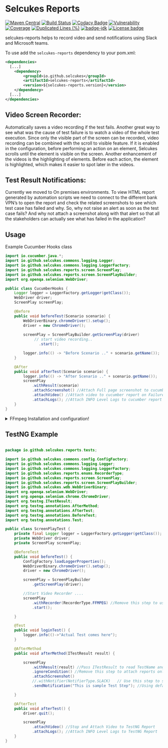 # Selcukes Reports

[![Maven Central](https://img.shields.io/maven-central/v/io.github.selcukes/selcukes-reports.svg?label=Maven%20Central)](https://search.maven.org/search?q=g:%22io.github.selcukes%22%20AND%20a:%22selcukes-reports%22)
[![Build Status](https://travis-ci.org/selcukes/selcukes-reports.svg?branch=master)](https://travis-ci.org/selcukes/selcukes-reports)
[![Codacy Badge](https://app.codacy.com/project/badge/Grade/b75cd866e64b4111a5ca7a076b8cca68)](https://www.codacy.com/gh/selcukes/selcukes-reports?utm_source=github.com&amp;utm_medium=referral&amp;utm_content=selcukes/selcukes-reports&amp;utm_campaign=Badge_Grade)
[![Vulnerability](https://sonarcloud.io/api/project_badges/measure?project=selcukes_selcukes-reports&metric=vulnerabilities)](https://sonarcloud.io/dashboard?id=selcukes_selcukes-reports)
[![Coverage](https://sonarcloud.io/api/project_badges/measure?project=selcukes_selcukes-reports&metric=coverage)](https://sonarcloud.io/dashboard?id=selcukes_selcukes-reports)
[![Duplicated Lines (%)](https://sonarcloud.io/api/project_badges/measure?project=selcukes_selcukes-reports&metric=duplicated_lines_density)](https://sonarcloud.io/dashboard?id=selcukes_selcukes-reports)
[![badge-jdk](https://img.shields.io/badge/jdk-8-green.svg)](http://www.oracle.com/technetwork/java/javase/downloads/index.html)
[![License badge](https://img.shields.io/badge/license-Apache%202.0-blue.svg?label=License)](http://www.apache.org/licenses/LICENSE-2.0)

selcukes-reports helps to record video and send notifications using Slack and Microsoft teams.

To use add the `selcukes-reports` dependency to your pom.xml:

```xml
<dependencies>
  [...]
    <dependency>
        <groupId>io.github.selcukes</groupId>
        <artifactId>selcukes-reports</artifactId>
        <version>${selcukes-reports.version}</version>
    </dependency>
  [...]
</dependencies>

```

## Video Screen Recorder:

Automatically saves a video recording if the test fails. Another great way to see what was the cause of test failure is
to watch a video of the whole test execution. Since only the visible part of the screen can be recorded, video recording
can be combined with the scroll to visible feature. If it is enabled in the configuration, before performing an action
on an element, Selcukes scrolls until the element is visible on the screen. Another enhancement of the videos is the
highlighting of elements. Before each action, the element is highlighted, which makes it easier to spot later in the
videos.

## Test Result Notifications:

Currently we moved to On premises environments. To view HTML report generated by automation scripts we need to connect
to the different bank VPN’s to open the report and check the related screenshots to see which test case has failed and
why. So, why not raise an alert as soon as the test case fails? And why not attach a screenshot along with that alert so
that all the stakeholders can actually see what has failed in the application?

## Usage

Example Cucumber Hooks class

```java
import io.cucumber.java.*;
import io.github.selcukes.commons.logging.Logger;
import io.github.selcukes.commons.logging.LoggerFactory;
import io.github.selcukes.reports.screen.ScreenPlay;
import io.github.selcukes.reports.screen.ScreenPlayBuilder;
import org.openqa.selenium.WebDriver;

public class CucumberHooks {
    Logger logger = LoggerFactory.getLogger(getClass());
    WebDriver driver;
    ScreenPlay screenPlay;

    @Before
    public void beforeTest(Scenario scenario) {
        WebDriverBinary.chromeDriver().setup();
        driver = new ChromeDriver();
       
        screenPlay = ScreenPlayBuilder.getScreenPlay(driver)
             // start video recording..
               .start();

        logger.info(() -> "Before Scenario .." + scenario.getName());
    }

    @After
    public void afterTest(Scenario scenario) {
        logger.info(() -> "After Scenario .." + scenario.getName());
        screenPlay
            .withResult(scenario) 
            .attachScreenshot() //Attach Full page screenshot to cucumber report
            .attachVideo() //Attach video to cucumber report on Failure
            .attachLogs(); //Attach INFO Level Logs to cucumber report
    }
}
```

<details>
  <summary>FFmpeg Installation and configuration!</summary>
Please follow below steps to install FFMPEG:

For Ubuntu follow below commands:

```linux
sudo add-apt-repository ppa:mc3man/trusty-media
sudo apt-get update
sudo apt-get dist-upgrade
sudo apt-get install ffmpeg
```

For Mac just use brew:

```linux
brew install ffmpeg
```

For Windows
<ol>
<li>Download ffmpeg and extract to folder <br/>
Ex: C:\ffmpeg</li>
<li>Add FFMPEG bin to PATH variable.<br/>
Ex: C:\ffmpeg\bin</li> 
<li>Download SendSignalCtrlC.exe from here and put into the ffmpeg bin folder<br/>
  Ex: C:\ffmpeg\bin</li>
</ol>
To be sure that everything works properly, open CMD and perform following command:

![FFMPEG](../assets/ffmpeg.JPG)

![SendCtrlC](../assets/sendCtrlC.JPG)
</details>

## TestNG Example

```java

package io.github.selcukes.reports.tests;

import io.github.selcukes.commons.config.ConfigFactory;
import io.github.selcukes.commons.logging.Logger;
import io.github.selcukes.commons.logging.LoggerFactory;
import io.github.selcukes.reports.enums.RecorderType;
import io.github.selcukes.reports.screen.ScreenPlay;
import io.github.selcukes.reports.screen.ScreenPlayBuilder;
import io.github.selcukes.wdb.WebDriverBinary;
import org.openqa.selenium.WebDriver;
import org.openqa.selenium.chrome.ChromeDriver;
import org.testng.ITestResult;
import org.testng.annotations.AfterMethod;
import org.testng.annotations.AfterTest;
import org.testng.annotations.BeforeTest;
import org.testng.annotations.Test;

public class ScreenPlayTest {
    private final Logger logger = LoggerFactory.getLogger(getClass());
    private WebDriver driver;
    private ScreenPlay screenPlay;

    @BeforeTest
    public void beforeTest() {
        ConfigFactory.loadLoggerProperties();
        WebDriverBinary.chromeDriver().setup();
        driver = new ChromeDriver();

        screenPlay = ScreenPlayBuilder
            .getScreenPlay(driver);

        //Start Video Recorder ....
        screenPlay
            .withRecorder(RecorderType.FFMPEG) //Remove this step to use default Recorder MONTE
            .start();

    }

    @Test
    public void loginTest() {
        logger.info(()->"Actual Test comes here");
    }

    @AfterMethod
    public void afterMethod(ITestResult result) {

        screenPlay
            .withResult(result) //Pass ITestResult to read TestName and Test Status
            .ignoreCondition() //Remove this step to attach reports only on Failure 
            .attachScreenshot()
            //.withNotifier(NotifierType.SLACK)   // Use this step to specify Notifier as SLACK
            .sendNotification("This is sample Test Step"); //Using default Notifier TEAMS

    }

    @AfterTest
    public void afterTest() {
        driver.quit();

        screenPlay
            .attachVideo() //Stop and Attach Video to TestNG Report
            .attachLogs(); //Attach INFO Level Logs to TestNG Report
    }
}

```
